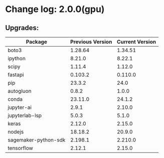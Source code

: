 # Change log: 2.0.0(gpu)

## Upgrades: 

Package | Previous Version | Current Version
---|---|---
boto3|1.28.64|1.34.51
ipython|8.21.0|8.22.1
scipy|1.11.4|1.12.0
fastapi|0.103.2|0.110.0
pip|23.3.2|24.0
autogluon|0.8.2|1.0.0
conda|23.11.0|24.1.2
jupyter-ai|2.9.1|2.10.0
jupyterlab-lsp|5.0.3|5.1.0
keras|2.12.0|2.15.0
nodejs|18.18.2|20.9.0
sagemaker-python-sdk|2.198.1|2.210.0
tensorflow|2.12.1|2.15.0
